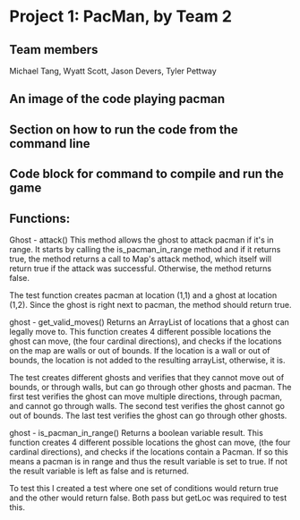 # Project 1: PacMan, by Team 2

## Team members
Michael Tang, Wyatt Scott, Jason Devers, Tyler Pettway

## An image of the code playing pacman
## Section on how to run the code from the command line
## Code block for command to compile and run the game
## Functions:
Ghost - attack()
This method allows the ghost to attack pacman if it's in range. It starts by calling the is_pacman_in_range method and if it returns true, the method returns a call to Map's attack method, which itself will return true if the attack was successful. Otherwise, the method returns false.

The test function creates pacman at location (1,1) and a ghost at location (1,2). Since the ghost is right next to pacman, the method should return true.

ghost - get_valid_moves()
Returns an ArrayList of locations that a ghost can legally move to.
This function creates 4 different possible locations the ghost can move, (the four cardinal directions), and checks if the locations on the map are walls or out of bounds. If the location is a wall or out of bounds, the location is not added to the resulting arrayList, otherwise, it is.

The test creates different ghosts and verifies that they cannot move out of bounds, or through walls, but can go through other ghosts and pacman. The first test verifies the ghost can move multiple directions, through pacman, and cannot go through walls.
The second test verifies the ghost cannot go out of bounds.
The last test verifies the ghost can go through other ghosts.

ghost - is_pacman_in_range()
Returns a boolean variable result.
This function creates 4 different possible locations the ghost can move, (the four cardinal directions), and checks if the locations contain a Pacman. If so this means a pacman is in range and thus the result variable is set to true. If not the result variable is left as false and is returned.

To test this I created a test where one set of conditions would return true and the other would return false. Both pass but getLoc was required to test this. 

